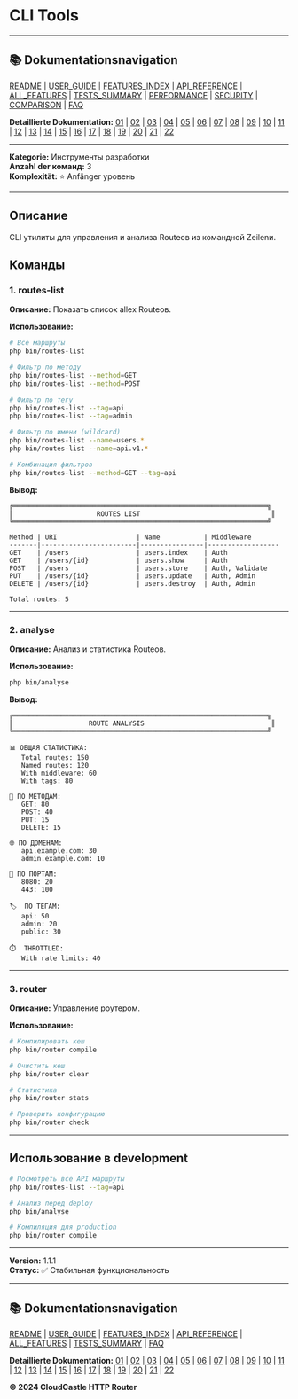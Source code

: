 # CLI Tools

---

## 📚 Dokumentationsnavigation

[README](../../README.md) | [USER_GUIDE](../USER_GUIDE.md) | [FEATURES_INDEX](../FEATURES_INDEX.md) | [API_REFERENCE](../API_REFERENCE.md) | [ALL_FEATURES](../ALL_FEATURES.md) | [TESTS_SUMMARY](../TESTS_SUMMARY.md) | [PERFORMANCE](../PERFORMANCE_ANALYSIS.md) | [SECURITY](../SECURITY_REPORT.md) | [COMPARISON](../COMPARISON.md) | [FAQ](../FAQ.md)

**Detaillierte Dokumentation:** [01](01_BASIC_ROUTING.md) | [02](02_ROUTE_PARAMETERS.md) | [03](03_ROUTE_GROUPS.md) | [04](04_RATE_LIMITING.md) | [05](05_IP_FILTERING.md) | [06](06_MIDDLEWARE.md) | [07](07_NAMED_ROUTES.md) | [08](08_TAGS.md) | [09](09_HELPER_FUNCTIONS.md) | [10](10_ROUTE_SHORTCUTS.md) | [11](11_ROUTE_MACROS.md) | [12](12_URL_GENERATION.md) | [13](13_EXPRESSION_LANGUAGE.md) | [14](14_CACHING.md) | [15](15_PLUGINS.md) | [16](16_LOADERS.md) | [17](17_PSR_SUPPORT.md) | [18](18_ACTION_RESOLVER.md) | [19](19_STATISTICS.md) | [20](20_SECURITY.md) | [21](21_EXCEPTIONS.md) | [22](22_CLI_TOOLS.md)

---


**Kategorie:** Инструменты разработки  
**Anzahl der команд:** 3  
**Komplexität:** ⭐ Anfänger уровень

---

## Описание

CLI утилиты для управления и анализа Routeов из командной Zeilenи.

## Команды

### 1. routes-list

**Описание:** Показать список alleх Routeов.

**Использование:**

```bash
# Все маршруты
php bin/routes-list

# Фильтр по методу
php bin/routes-list --method=GET
php bin/routes-list --method=POST

# Фильтр по тегу
php bin/routes-list --tag=api
php bin/routes-list --tag=admin

# Фильтр по имени (wildcard)
php bin/routes-list --name=users.*
php bin/routes-list --name=api.v1.*

# Комбинация фильтров
php bin/routes-list --method=GET --tag=api
```

**Вывод:**

```
╔════════════════════════════════════════════════════════════════╗
║                     ROUTES LIST                                 ║
╚════════════════════════════════════════════════════════════════╝

Method | URI                    | Name           | Middleware
-------|------------------------|----------------|------------------
GET    | /users                 | users.index    | Auth
GET    | /users/{id}            | users.show     | Auth
POST   | /users                 | users.store    | Auth, Validate
PUT    | /users/{id}            | users.update   | Auth, Admin
DELETE | /users/{id}            | users.destroy  | Auth, Admin

Total routes: 5
```

---

### 2. analyse

**Описание:** Анализ и статистика Routeов.

**Использование:**

```bash
php bin/analyse
```

**Вывод:**

```
╔════════════════════════════════════════════════════════════════╗
║                   ROUTE ANALYSIS                                ║
╚════════════════════════════════════════════════════════════════╝

📊 ОБЩАЯ СТАТИСТИКА:
   Total routes: 150
   Named routes: 120
   With middleware: 60
   With tags: 80

📍 ПО МЕТОДАМ:
   GET: 80
   POST: 40
   PUT: 15
   DELETE: 15

🌐 ПО ДОМЕНАМ:
   api.example.com: 30
   admin.example.com: 10

🔌 ПО ПОРТАМ:
   8080: 20
   443: 100

🏷️  ПО ТЕГАМ:
   api: 50
   admin: 20
   public: 30

⏱️  THROTTLED:
   With rate limits: 40
```

---

### 3. router

**Описание:** Управление роутером.

**Использование:**

```bash
# Компилировать кеш
php bin/router compile

# Очистить кеш
php bin/router clear

# Статистика
php bin/router stats

# Проверить конфигурацию
php bin/router check
```

---

## Использование в development

```bash
# Посмотреть все API маршруты
php bin/routes-list --tag=api

# Анализ перед deploy
php bin/analyse

# Компиляция для production
php bin/router compile
```

---

**Version:** 1.1.1  
**Статус:** ✅ Стабильная функциональность


---

## 📚 Dokumentationsnavigation

[README](../../README.md) | [USER_GUIDE](../USER_GUIDE.md) | [FEATURES_INDEX](../FEATURES_INDEX.md) | [API_REFERENCE](../API_REFERENCE.md) | [ALL_FEATURES](../ALL_FEATURES.md) | [TESTS_SUMMARY](../TESTS_SUMMARY.md) | [FAQ](../FAQ.md)

**Detaillierte Dokumentation:** [01](01_BASIC_ROUTING.md) | [02](02_ROUTE_PARAMETERS.md) | [03](03_ROUTE_GROUPS.md) | [04](04_RATE_LIMITING.md) | [05](05_IP_FILTERING.md) | [06](06_MIDDLEWARE.md) | [07](07_NAMED_ROUTES.md) | [08](08_TAGS.md) | [09](09_HELPER_FUNCTIONS.md) | [10](10_ROUTE_SHORTCUTS.md) | [11](11_ROUTE_MACROS.md) | [12](12_URL_GENERATION.md) | [13](13_EXPRESSION_LANGUAGE.md) | [14](14_CACHING.md) | [15](15_PLUGINS.md) | [16](16_LOADERS.md) | [17](17_PSR_SUPPORT.md) | [18](18_ACTION_RESOLVER.md) | [19](19_STATISTICS.md) | [20](20_SECURITY.md) | [21](21_EXCEPTIONS.md) | [22](22_CLI_TOOLS.md)

**© 2024 CloudCastle HTTP Router**
